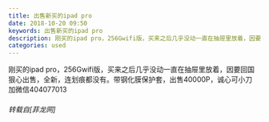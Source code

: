 ```yaml
---
title: 出售新买的ipad pro
date: 2018-10-20 09:50
keywords: 出售新买的ipad pro
description: 刚买的ipad pro，256Gwifi版，买来之后几乎没动一直在抽屉里放着，因要回国狠心出售，全新，连划痕都没有。带钢化膜保护套，出售40000P，诚心可小刀 加微信404077013
categories: used
---
```

<td class="t_f" id="postmessage_2118339">

刚买的ipad pro，256Gwifi版，买来之后几乎没动一直在抽屉里放着，因要回国狠心出售，全新，连划痕都没有。带钢化膜保护套，出售40000P，诚心可小刀 加微信404077013</td>
###### 转载自[菲龙网]